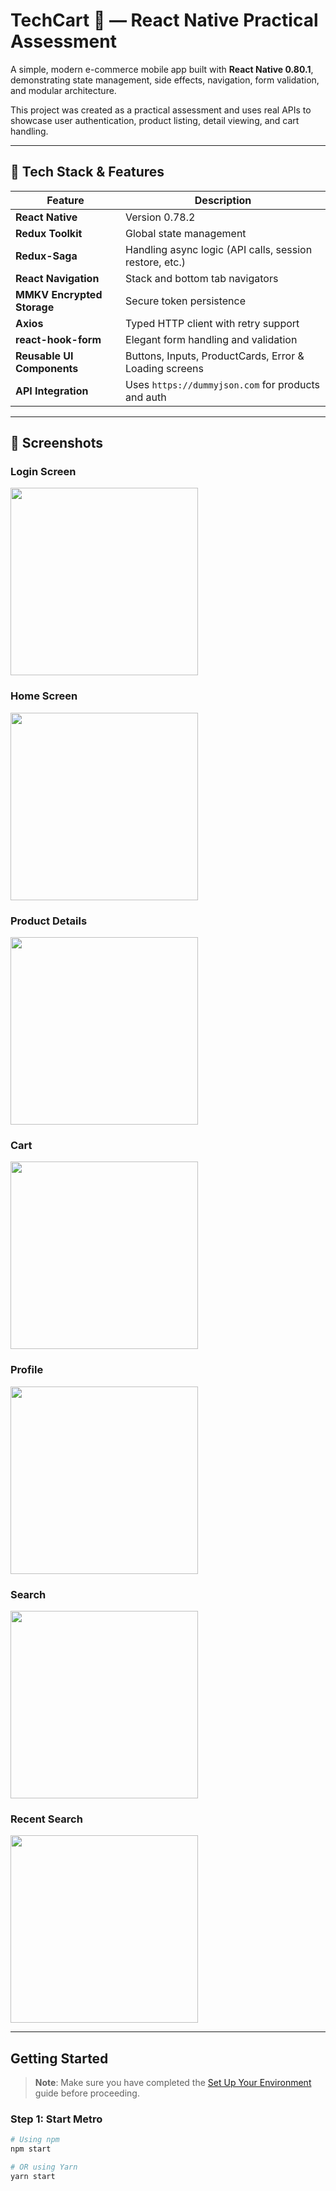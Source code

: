 # TechCart 🛒 — React Native Practical Assessment

A simple, modern e-commerce mobile app built with **React Native 0.80.1**, demonstrating state management, side effects, navigation, form validation, and modular architecture.

This project was created as a practical assessment and uses real APIs to showcase user authentication, product listing, detail viewing, and cart handling.

---

## 🔧 Tech Stack & Features

| Feature         | Description |
|----------------|-------------|
| **React Native** | Version 0.78.2 |
| **Redux Toolkit** | Global state management |
| **Redux-Saga** | Handling async logic (API calls, session restore, etc.) |
| **React Navigation** | Stack and bottom tab navigators |
| **MMKV Encrypted Storage** | Secure token persistence |
| **Axios** | Typed HTTP client with retry support |
| **react-hook-form** | Elegant form handling and validation |
| **Reusable UI Components** | Buttons, Inputs, ProductCards, Error & Loading screens |
| **API Integration** | Uses `https://dummyjson.com` for products and auth |

---

## 📱 Screenshots

### Login Screen
<img src="./screenshots/login.png" width="300" />

### Home Screen
<img src="./screenshots/home.png" width="300" />

### Product Details
<img src="./screenshots/productDetails.png" width="300" />

### Cart 
<img src="./screenshots/cart.png" width="300" />

### Profile 
<img src="./screenshots/profile.png" width="300" />

### Search 
<img src="./screenshots/search.png" width="300" />

### Recent Search 
<img src="./screenshots/recentSearches.png" width="300" />

---

## Getting Started

> **Note**: Make sure you have completed the [Set Up Your Environment](https://reactnative.dev/docs/set-up-your-environment) guide before proceeding.

### Step 1: Start Metro

```sh
# Using npm
npm start

# OR using Yarn
yarn start
